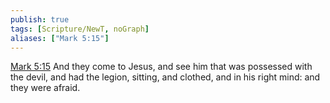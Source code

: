 ```yaml
---
publish: true
tags: [Scripture/NewT, noGraph]
aliases: ["Mark 5:15"]
---
```

[Mark 5:15](https://churchofjesuschrist.org/study/scriptures/nt/mark/5?lang=eng&id=p15#p15) And they come to Jesus, and see him that was possessed with the devil, and had the legion, sitting, and clothed, and in his right mind: and they were afraid.
